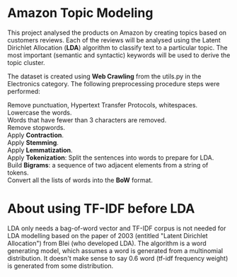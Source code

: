 # Amazon Topic Modeling
This project analysed the products on Amazon by creating topics based on customers reviews. Each of the reviews will be analysed using the Latent Dirichlet Allocation (**LDA**) algorithm to classify text to a particular topic. The most important (semantic and syntactic) keywords will be used to derive the topic cluster.
 
The dataset is created using **Web Crawling** from the utils.py in the Electronics category. The following preprocessing procedure steps were performed:

Remove punctuation, Hypertext Transfer Protocols, whitespaces.  
Lowercase the words.  
Words that have fewer than 3 characters are removed.  
Remove stopwords.  
Apply **Contraction**.  
Apply **Stemming**.  
Apply **Lemmatization**.  
Apply **Tokenization**: Split the sentences into words to prepare for LDA.  
Build **Bigrams**: a sequence of two adjacent elements from a string of tokens.  
Convert all the lists of words into the **BoW** format.  

# About using TF-IDF before LDA
LDA only needs a bag-of-word vector and TF-IDF corpus is not needed for LDA modelling based on the paper of 2003 (entitled "Latent Dirichlet Allocation") from Blei (who developed LDA). The algorithm is a word generating model, which assumes a word is generated from a multinomial distribution. It doesn't make sense to say 0.6 word (tf-idf frequency weight) is generated from some distribution.
